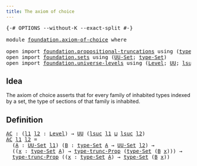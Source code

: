 ```yaml
---
title: The axiom of choice
---
```


<pre class="Agda"><a id="45" class="Symbol">{-#</a> <a id="49" class="Keyword">OPTIONS</a> <a id="57" class="Pragma">--without-K</a> <a id="69" class="Pragma">--exact-split</a> <a id="83" class="Symbol">#-}</a>

<a id="88" class="Keyword">module</a> <a id="95" href="foundation.axiom-of-choice.html" class="Module">foundation.axiom-of-choice</a> <a id="122" class="Keyword">where</a>

<a id="129" class="Keyword">open</a> <a id="134" class="Keyword">import</a> <a id="141" href="foundation.propositional-truncations.html" class="Module">foundation.propositional-truncations</a> <a id="178" class="Keyword">using</a> <a id="184" class="Symbol">(</a><a id="185" href="foundation.propositional-truncations.html#2048" class="Function">type-trunc-Prop</a><a id="200" class="Symbol">)</a>
<a id="202" class="Keyword">open</a> <a id="207" class="Keyword">import</a> <a id="214" href="foundation.sets.html" class="Module">foundation.sets</a> <a id="230" class="Keyword">using</a> <a id="236" class="Symbol">(</a><a id="237" href="foundation-core.sets.html#1190" class="Function">UU-Set</a><a id="243" class="Symbol">;</a> <a id="245" href="foundation-core.sets.html#1304" class="Function">type-Set</a><a id="253" class="Symbol">)</a>
<a id="255" class="Keyword">open</a> <a id="260" class="Keyword">import</a> <a id="267" href="foundation.universe-levels.html" class="Module">foundation.universe-levels</a> <a id="294" class="Keyword">using</a> <a id="300" class="Symbol">(</a><a id="301" href="Agda.Primitive.html#597" class="Postulate">Level</a><a id="306" class="Symbol">;</a> <a id="308" href="foundation-core.universe-levels.html#235" class="Primitive">UU</a><a id="310" class="Symbol">;</a> <a id="312" href="Agda.Primitive.html#780" class="Primitive">lsuc</a><a id="316" class="Symbol">;</a> <a id="318" href="Agda.Primitive.html#810" class="Primitive Operator">_⊔_</a><a id="321" class="Symbol">)</a>
</pre>
## Idea

The axiom of choice asserts that for every family of inhabited types indexed by a set, the type of sections of that family is inhabited.

## Definition

<pre class="Agda"><a id="AC"></a><a id="498" href="foundation.axiom-of-choice.html#498" class="Function">AC</a> <a id="501" class="Symbol">:</a> <a id="503" class="Symbol">(</a><a id="504" href="foundation.axiom-of-choice.html#504" class="Bound">l1</a> <a id="507" href="foundation.axiom-of-choice.html#507" class="Bound">l2</a> <a id="510" class="Symbol">:</a> <a id="512" href="Agda.Primitive.html#597" class="Postulate">Level</a><a id="517" class="Symbol">)</a> <a id="519" class="Symbol">→</a> <a id="521" href="foundation-core.universe-levels.html#235" class="Primitive">UU</a> <a id="524" class="Symbol">(</a><a id="525" href="Agda.Primitive.html#780" class="Primitive">lsuc</a> <a id="530" href="foundation.axiom-of-choice.html#504" class="Bound">l1</a> <a id="533" href="Agda.Primitive.html#810" class="Primitive Operator">⊔</a> <a id="535" href="Agda.Primitive.html#780" class="Primitive">lsuc</a> <a id="540" href="foundation.axiom-of-choice.html#507" class="Bound">l2</a><a id="542" class="Symbol">)</a>
<a id="544" href="foundation.axiom-of-choice.html#498" class="Function">AC</a> <a id="547" href="foundation.axiom-of-choice.html#547" class="Bound">l1</a> <a id="550" href="foundation.axiom-of-choice.html#550" class="Bound">l2</a> <a id="553" class="Symbol">=</a>
  <a id="557" class="Symbol">(</a><a id="558" href="foundation.axiom-of-choice.html#558" class="Bound">A</a> <a id="560" class="Symbol">:</a> <a id="562" href="foundation-core.sets.html#1190" class="Function">UU-Set</a> <a id="569" href="foundation.axiom-of-choice.html#547" class="Bound">l1</a><a id="571" class="Symbol">)</a> <a id="573" class="Symbol">(</a><a id="574" href="foundation.axiom-of-choice.html#574" class="Bound">B</a> <a id="576" class="Symbol">:</a> <a id="578" href="foundation-core.sets.html#1304" class="Function">type-Set</a> <a id="587" href="foundation.axiom-of-choice.html#558" class="Bound">A</a> <a id="589" class="Symbol">→</a> <a id="591" href="foundation-core.sets.html#1190" class="Function">UU-Set</a> <a id="598" href="foundation.axiom-of-choice.html#550" class="Bound">l2</a><a id="600" class="Symbol">)</a> <a id="602" class="Symbol">→</a>
  <a id="606" class="Symbol">((</a><a id="608" href="foundation.axiom-of-choice.html#608" class="Bound">x</a> <a id="610" class="Symbol">:</a> <a id="612" href="foundation-core.sets.html#1304" class="Function">type-Set</a> <a id="621" href="foundation.axiom-of-choice.html#558" class="Bound">A</a><a id="622" class="Symbol">)</a> <a id="624" class="Symbol">→</a> <a id="626" href="foundation.propositional-truncations.html#2048" class="Function">type-trunc-Prop</a> <a id="642" class="Symbol">(</a><a id="643" href="foundation-core.sets.html#1304" class="Function">type-Set</a> <a id="652" class="Symbol">(</a><a id="653" href="foundation.axiom-of-choice.html#574" class="Bound">B</a> <a id="655" href="foundation.axiom-of-choice.html#608" class="Bound">x</a><a id="656" class="Symbol">)))</a> <a id="660" class="Symbol">→</a>
  <a id="664" href="foundation.propositional-truncations.html#2048" class="Function">type-trunc-Prop</a> <a id="680" class="Symbol">((</a><a id="682" href="foundation.axiom-of-choice.html#682" class="Bound">x</a> <a id="684" class="Symbol">:</a> <a id="686" href="foundation-core.sets.html#1304" class="Function">type-Set</a> <a id="695" href="foundation.axiom-of-choice.html#558" class="Bound">A</a><a id="696" class="Symbol">)</a> <a id="698" class="Symbol">→</a> <a id="700" href="foundation-core.sets.html#1304" class="Function">type-Set</a> <a id="709" class="Symbol">(</a><a id="710" href="foundation.axiom-of-choice.html#574" class="Bound">B</a> <a id="712" href="foundation.axiom-of-choice.html#682" class="Bound">x</a><a id="713" class="Symbol">))</a>
</pre>
